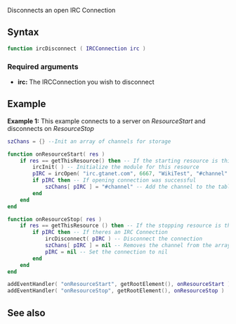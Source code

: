 Disconnects an open IRC Connection

Syntax
------

``` lua
function ircDisconnect ( IRCConnection irc )
```

### Required arguments

-   **irc:** The IRCConnection you wish to disconnect

Example
-------

**Example 1:** This example connects to a server on *ResourceStart* and disconnects on *ResourceStop*

``` lua
szChans = {} --Init an array of channels for storage

function onResourceStart( res )
    if res == getThisResource() then -- If the starting resource is this one
        ircInit( ) -- Initialize the module for this resource
        pIRC = ircOpen( "irc.gtanet.com", 6667, "WikiTest", "#channel" ) -- Open the IRC connection
        if pIRC then -- If opening connection was successful
            szChans[ pIRC ] = "#channel" -- Add the channel to the table
        end
    end
end

function onResourceStop( res )
    if res == getThisResource () then -- If the stopping resource is this one
        if pIRC then -- If theres an IRC Connection
            ircDisconnect( pIRC ) -- Disconnect the connection
            szChans[ pIRC ] = nil -- Removes the channel from the array
            pIRC = nil -- Set the connection to nil
        end
    end
end

addEventHandler( "onResourceStart", getRootElement(), onResourceStart )
addEventHandler( "onResourceStop", getRootElement(), onResourceStop )
```

See also
--------
